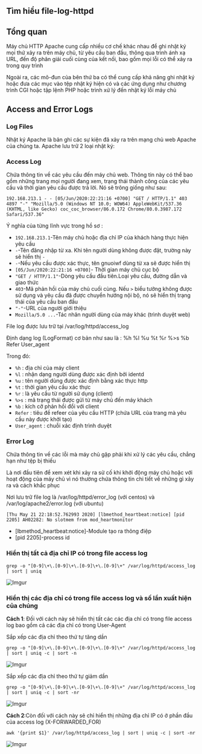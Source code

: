 ## Tìm hiểu file-log-httpd
## Tổng quan 
Máy chủ HTTP Apache cung cấp nhiều cơ chế khác nhau để ghi nhật ký mọi thứ xảy ra trên máy chủ, từ yêu cầu ban đầu, thông qua trình ánh xạ URL, đến độ phân giải cuối cùng của kết nối, bao gồm mọi lỗi có thể xảy ra trong quy trình

Ngoài ra, các mô-đun của bên thứ ba có thể cung cấp khả năng ghi nhật ký hoặc đưa các mục vào tệp nhật ký hiện có và các ứng dụng như chương trình CGI hoặc tập lệnh PHP hoặc trình xử lý đến nhật ký lỗi máy chủ

## Access and Error Logs
### Log Files
Nhật ký Apache là bản ghi các sự kiện đã xảy ra trên mạng chủ web Apache của chúng ta. Apache lưu trữ 2 loại nhật ký:

### Access Log
Chứa thông tin về các yêu cầu đến máy chủ web. Thông tin này có thể bao gồm những trang mọi người đang xem, trạng thái thành công của các yêu cầu và thời gian yêu cầu được trả lời. Nó sẽ trông giống như sau:

```
192.168.213.1 - - [05/Jun/2020:22:21:16 +0700] "GET / HTTP/1.1" 403 4897 "-" "Mozilla/5.0 (Windows NT 10.0; WOW64) AppleWebKit/537.36 (KHTML, like Gecko) coc_coc_browser/86.0.172 Chrome/80.0.3987.172 Safari/537.36"
```

Ý nghĩa của từng lĩnh vực trong hồ sơ :
 * `192.168.213.1`-Tên máy chủ hoặc địa chỉ IP của khách hàng thực hiện yêu cầu 
 * `-`-Tên đăng nhập từ xa. Khi tên người dùng không được đặt, trường này sẽ hiển thị `-`
 * `-`-Nếu yêu cầu được xác thực, tên gnuoiwf dùng từ xa sẽ được hiển thị
 * `[05/Jun/2020:22:21:16 +0700]`- Thời gian máy chủ cục bộ
 * `"GET / HTTP/1.1"`-Dòng yêu cầu đầu tiên.Loại yêu cầu, đường dẫn và giao thức
 * `403`-Mã phản hồi của máy chủ cuối cùng. Nếu `>` biểu tưởng không được sử dụng và yêu cầu đã được chuyển hướng nội bộ, nó sẽ hiển thị trạng thái của yêu cầu ban đầu                   
 * `"-"`-URL của người giới thiệu
 * `Mozilla/5.0 ...`-Tác nhân người dùng của máy khác (trình duyệt web)

File log được lưu trữ tại /var/log/httpd/access_log

Định dạng log (LogFormat) cơ bản như sau là : %h %l %u %t %r %>s %b Refer User_agent

Trong đó:
 * `%h` : địa chỉ của máy client
 * `%l` : nhận dạng người dùng được xác định bởi identd
 * `%u` : tên người dùng được xác định bằng xác thực http
 * `%t` : thời gian yêu cầu xác thực
 * `%r` : là yêu cầu từ người sử dụng (client)
 * `%>s` : mã trạng thái được gửi từ máy chủ đến máy khách
 * `%b` : kích cỡ phản hồi đổi với client
 * `Refer` : tiêu đề refeer của yêu cầu HTTP (chứa URL của trang mà yêu cầu này được khởi tạo)
 * `User_agent` : chuỗi xác định trình duyệt

### Error Log
Chứa thông tin về các lỗi mà máy chủ gặp phải khi xử lý các yêu cầu, chẳng hạn như tệp bị thiếu

Là nơi đầu tiên để xem xét khi xảy ra sử cố khi khởi động máy chủ hoặc với hoạt động của máy chủ vì nó thường chứa thông tin chi tiết về những gì xảy ra và cách khắc phục

Nơi lưu trữ file log là /var/log/httpd/error_log (với centos) và /var/log/apache2/error.log (với ubuntu)

```
[Thu May 21 22:18:52.762993 2020] [lbmethod_heartbeat:notice] [pid 2205] AH02282: No slotmem from mod_heartmonitor
```
 * [lbmethod_heartbeat:notice]-Module tạo ra thông điệp
 * [pid 2205]-process id


### Hiển thị tất cả địa chỉ IP có trong file access log

```
grep -o "[0-9]\+\.[0-9]\+\.[0-9]\+\.[0-9]\+" /var/log/httpd/access_log | sort | uniq
```

![Imgur](https://i.imgur.com/Eowygvb.png)

### Hiển thị các địa chỉ có trong file access log và số lần xuất hiện của chúng
**Cách 1**: Đối với cách này sẽ hiển thị tất các các địa chỉ có trong file access log bao gồm cả các địa chỉ có trong User-Agent

Sắp xếp các địa chỉ theo thứ tự tăng dần
```
grep -o "[0-9]\+\.[0-9]\+\.[0-9]\+\.[0-9]\+" /var/log/httpd/access_log | sort | uniq -c | sort -n
```

![Imgur](https://i.imgur.com/lXVSZSO.png)

Sắp xếp các địa chỉ theo thứ tự giảm dần
```
grep -o "[0-9]\+\.[0-9]\+\.[0-9]\+\.[0-9]\+" /var/log/httpd/access_log | sort | uniq -c | sort -nr
```

![Imgur](https://i.imgur.com/DH1jvDJ.png)

**Cách 2**:Còn đối với cách này sẽ chỉ hiển thị những địa chỉ IP có ở phần đầu của access log (X-FORWARDED_FOR)
```
awk '{print $1}' /var/log/httpd/access_log | sort | uniq -c | sort -nr
```

![Imgur](https://i.imgur.com/wZjkhxS.png)
